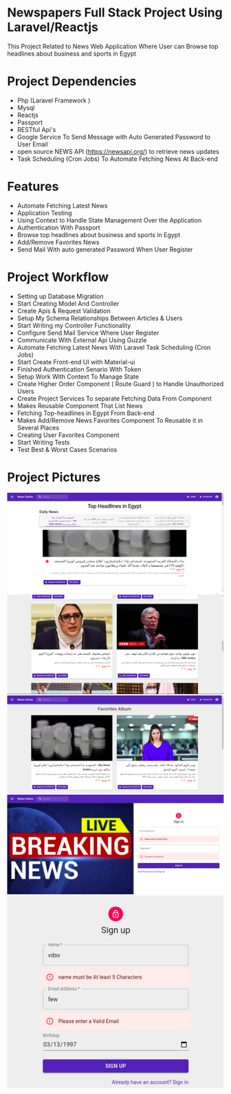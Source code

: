 # Newspapers Full Stack Project Using Laravel/Reactjs
This Project Related to News Web Application Where User can Browse top headlines about business and sports in Egypt

# Project Dependencies
  - Php (Laravel Framework )
  - Mysql
  - Reactjs
  - Passport
  - RESTful Api's
  - Google Service To Send Message with Auto Generated Password to User Email
  - open source NEWS API (https://newsapi.org/) to retrieve news updates
  - Task Scheduling (Cron Jobs) To Automate Fetching News At Back-end
  
# Features
  - Automate Fetching Latest News
  - Application Testing
  - Using Context to Handle State Management Over the Application
  - Authentication With Passport
  - Browse top headlines about business and sports in Egypt
  - Add/Remove Favorites News
  - Send Mail With auto generated Password When User Register
  
# Project Workflow
  - Setting up Database Migration
  - Start Creating Model And Controller
  - Create Apis & Request Validation
  - Setup My Schema Relationships Between Articles & Users
  - Start Writing my Controller Functionality
  - Configure Send Mail Service Where User Register
  - Communicate With External Api Using Guzzle
  - Automate Fetching Latest News With Laravel Task Scheduling (Cron Jobs)
  - Start Create Front-end UI with Material-ui
  - Finished Authentication Senario With Token
  - Setup Work With Context To Manage State
  - Create Higher Order Component ( Route Guard ) to Handle Unauthorized Users 
  - Create Project Services To separate Fetching Data From Component
  - Makes Reusable Component That List News
  - Fetching Top-headlines in Egypt From Back-end
  - Makes Add/Remove News Favorites Component To Reusable it in Several Places
  - Creating User Favorites Component
  - Start Writing Tests
  - Test Best & Worst Cases Scenarios
  
# Project Pictures
![](client/public/Home.png)
![](client/public/Home2.png)
![](client/public/Favorites.png)
![](client/public/Login.png)
![](client/public/Register.png)



